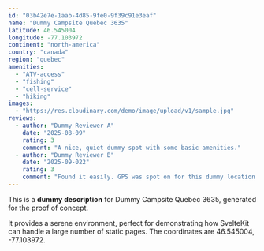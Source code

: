 ```yaml
---
id: "03b42e7e-1aab-4d85-9fe0-9f39c91e3eaf"
name: "Dummy Campsite Quebec 3635"
latitude: 46.545004
longitude: -77.103972
continent: "north-america"
country: "canada"
region: "quebec"
amenities:
  - "ATV-access"
  - "fishing"
  - "cell-service"
  - "hiking"
images:
  - "https://res.cloudinary.com/demo/image/upload/v1/sample.jpg"
reviews:
  - author: "Dummy Reviewer A"
    date: "2025-08-09"
    rating: 3
    comment: "A nice, quiet dummy spot with some basic amenities."
  - author: "Dummy Reviewer B"
    date: "2025-09-022"
    rating: 3
    comment: "Found it easily. GPS was spot on for this dummy location."
---
```


This is a **dummy description** for Dummy Campsite Quebec 3635, generated for the proof of concept.

It provides a serene environment, perfect for demonstrating how SvelteKit can handle a large number of static pages. The coordinates are 46.545004, -77.103972.
